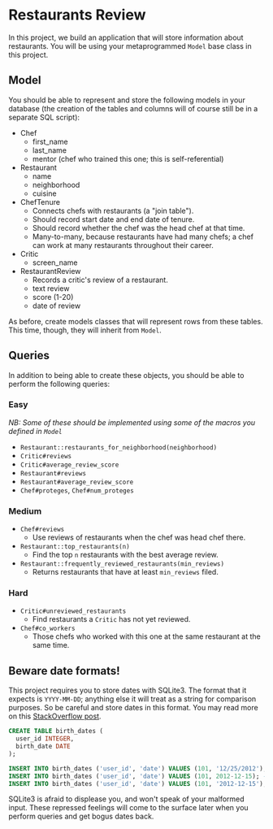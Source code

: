 # Restaurants Review

In this project, we build an application that will store information
about restaurants. You will be using your metaprogrammed `Model` base
class in this project.

## Model

You should be able to represent and store the following models in your
database (the creation of the tables and columns will of course still be
in a separate SQL script):

* Chef
  * first_name
  * last_name
  * mentor (chef who trained this one; this is self-referential)
* Restaurant
  * name
  * neighborhood
  * cuisine
* ChefTenure
  * Connects chefs with restaurants (a "join table").
  * Should record start date and end date of tenure.
  * Should record whether the chef was the head chef at that time.
  * Many-to-many, because restaurants have had many chefs; a chef can work at
    many restaurants throughout their career.
* Critic
  * screen_name
* RestaurantReview
  * Records a critic's review of a restaurant.
  * text review
  * score (1-20)
  * date of review

As before, create models classes that will represent rows from these
tables. This time, though, they will inherit from `Model`.

## Queries

In addition to being able to create these objects, you should be able
to perform the following queries:

### Easy

*NB: Some of these should be implemented using some of the macros
you defined in `Model`*

* `Restaurant::restaurants_for_neighborhood(neighborhood)`
* `Critic#reviews`
* `Critic#average_review_score`
* `Restaurant#reviews`
* `Restaurant#average_review_score`
* `Chef#proteges`, `Chef#num_proteges`

### Medium

* `Chef#reviews`
    * Use reviews of restaurants when the chef was head chef there.
* `Restaurant::top_restaurants(n)`
    * Find the top `n` restaurants with the best average review.
* `Restaurant::frequently_reviewed_restaurants(min_reviews)`
    * Returns restaurants that have at least `min_reviews` filed.

### Hard

* `Critic#unreviewed_restaurants`
    * Find restaurants a `Critic` has not yet reviewed.
* `Chef#co_workers`
    * Those chefs who worked with this one at the same restaurant at the same
      time.

## Beware date formats!

This project requires you to store dates with SQLite3. The format that
it expects is `YYYY-MM-DD`; anything else it will treat as a string
for comparison purposes. So be careful and store dates in this
format. You may read more on this [StackOverflow post][so-posts].

```sql
CREATE TABLE birth_dates (
  user_id INTEGER,
  birth_date DATE
);

INSERT INTO birth_dates ('user_id', 'date') VALUES (101, '12/25/2012'); -- Wrong format.
INSERT INTO birth_dates ('user_id', 'date') VALUES (101, 2012-12-15); -- Wrong, inserts 1985.
INSERT INTO birth_dates ('user_id', 'date') VALUES (101, '2012-12-15'); -- Yay!
```

SQLite3 is afraid to displease you, and won't speak of your malformed
input. These repressed feelings will come to the surface later when
you perform queries and get bogus dates back.

[so-posts]: http://stackoverflow.com/questions/8187288/sql-select-between-dates
